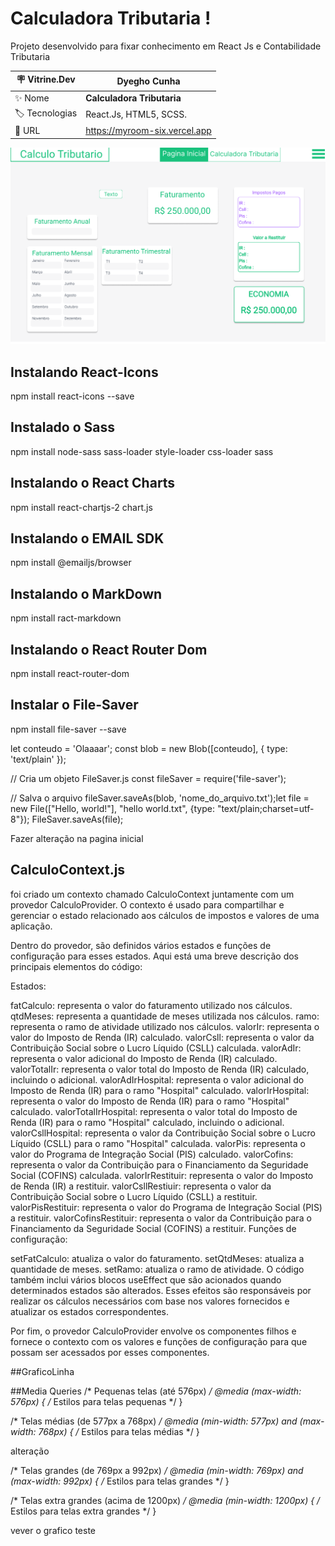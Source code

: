 # Calculadora Tributaria ! 

Projeto desenvolvido para fixar conhecimento em React Js e Contabilidade Tributaria

| :placard: Vitrine.Dev |**Dyegho Cunha**
| -------------  | --- |
| :sparkles: Nome        | **Calculadora Tributaria**
| :label: Tecnologias | React.Js, HTML5, SCSS.
| :rocket: URL         | https://myroom-six.vercel.app


<!-- Inserir imagem com a #vitrinedev ao final do link -->
![](https://github.com/DyeghoCunha/calculadora_tributaria/blob/master/Captura%20de%20tela%202023-05-24%20201039.png?raw=true#vitrinedev)




## Instalando React-Icons
npm install react-icons --save

## Instalado o Sass
npm install node-sass sass-loader style-loader css-loader sass

## Instalando o React Charts

npm install react-chartjs-2 chart.js


## Instalando o EMAIL SDK

npm install @emailjs/browser 

## Instalando o MarkDown

npm install ract-markdown

## Instalando o React Router Dom

npm install react-router-dom

## Instalar o File-Saver

npm install file-saver --save

let conteudo = 'Olaaaar';
const blob = new Blob([conteudo], { type: 'text/plain' });

// Cria um objeto FileSaver.js
const fileSaver = require('file-saver');

// Salva o arquivo
fileSaver.saveAs(blob, 'nome_do_arquivo.txt');let file = new File(["Hello, world!"], "hello world.txt", {type: "text/plain;charset=utf-8"});
FileSaver.saveAs(file);



Fazer alteração na pagina inicial 


## CalculoContext.js

foi criado um contexto chamado CalculoContext juntamente com um provedor CalculoProvider. O contexto é usado para compartilhar e gerenciar o estado relacionado aos cálculos de impostos e valores de uma aplicação.

Dentro do provedor, são definidos vários estados e funções de configuração para esses estados. Aqui está uma breve descrição dos principais elementos do código:

Estados:

fatCalculo: representa o valor do faturamento utilizado nos cálculos.
qtdMeses: representa a quantidade de meses utilizada nos cálculos.
ramo: representa o ramo de atividade utilizado nos cálculos.
valorIr: representa o valor do Imposto de Renda (IR) calculado.
valorCsll: representa o valor da Contribuição Social sobre o Lucro Líquido (CSLL) calculada.
valorAdIr: representa o valor adicional do Imposto de Renda (IR) calculado.
valorTotalIr: representa o valor total do Imposto de Renda (IR) calculado, incluindo o adicional.
valorAdIrHospital: representa o valor adicional do Imposto de Renda (IR) para o ramo "Hospital" calculado.
valorIrHospital: representa o valor do Imposto de Renda (IR) para o ramo "Hospital" calculado.
valorTotalIrHospital: representa o valor total do Imposto de Renda (IR) para o ramo "Hospital" calculado, incluindo o adicional.
valorCsllHospital: representa o valor da Contribuição Social sobre o Lucro Líquido (CSLL) para o ramo "Hospital" calculada.
valorPis: representa o valor do Programa de Integração Social (PIS) calculado.
valorCofins: representa o valor da Contribuição para o Financiamento da Seguridade Social (COFINS) calculada.
valorIrRestituir: representa o valor do Imposto de Renda (IR) a restituir.
valorCsllRestiuir: representa o valor da Contribuição Social sobre o Lucro Líquido (CSLL) a restituir.
valorPisRestituir: representa o valor do Programa de Integração Social (PIS) a restituir.
valorCofinsRestituir: representa o valor da Contribuição para o Financiamento da Seguridade Social (COFINS) a restituir.
Funções de configuração:

setFatCalculo: atualiza o valor do faturamento.
setQtdMeses: atualiza a quantidade de meses.
setRamo: atualiza o ramo de atividade.
O código também inclui vários blocos useEffect que são acionados quando determinados estados são alterados. Esses efeitos são responsáveis por realizar os cálculos necessários com base nos valores fornecidos e atualizar os estados correspondentes.

Por fim, o provedor CalculoProvider envolve os componentes filhos e fornece o contexto com os valores e funções de configuração para que possam ser acessados por esses componentes.

##GraficoLinha




##Media Queries
/* Pequenas telas (até 576px) */
@media (max-width: 576px) {
  /* Estilos para telas pequenas */
}

/* Telas médias (de 577px a 768px) */
@media (min-width: 577px) and (max-width: 768px) {
  /* Estilos para telas médias */
}

alteração

/* Telas grandes (de 769px a 992px) */
@media (min-width: 769px) and (max-width: 992px) {
  /* Estilos para telas grandes */
}

/* Telas extra grandes (acima de 1200px) */
@media (min-width: 1200px) {
  /* Estilos para telas extra grandes */
}


vever o grafico
 teste
 
